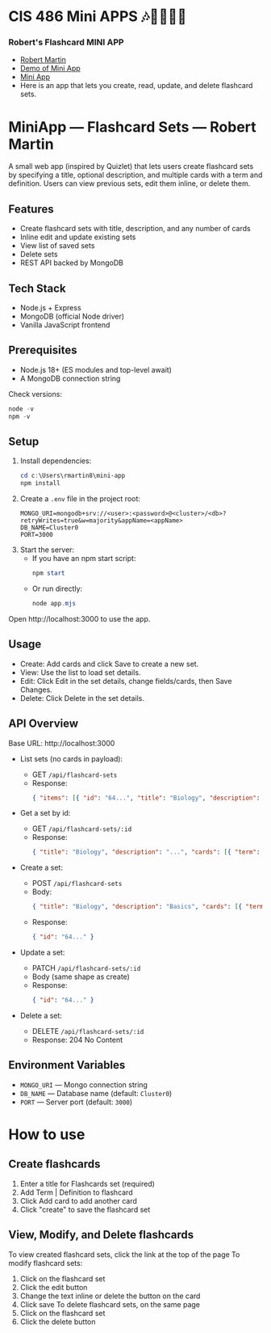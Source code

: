 # CIS 486 Mini APPS 🎶🎵📖🐳🐋

### Robert's Flashcard MINI APP
- [Robert Martin](https://github.com/RobCMYK)
- [Demo of Mini App](https://mini-app-eiw6.onrender.com)
- [Mini App](https://github.com/RobMartin04/mini-app)
- Here is an app that lets you create, read, update, and delete flashcard sets.

# MiniApp — Flashcard Sets — Robert Martin

A small web app (inspired by Quizlet) that lets users create flashcard sets by specifying a title, optional description, and multiple cards with a term and definition. Users can view previous sets, edit them inline, or delete them.

## Features
- Create flashcard sets with title, description, and any number of cards
- Inline edit and update existing sets
- View list of saved sets
- Delete sets
- REST API backed by MongoDB

## Tech Stack
- Node.js + Express
- MongoDB (official Node driver)
- Vanilla JavaScript frontend

## Prerequisites
- Node.js 18+ (ES modules and top-level await)
- A MongoDB connection string

Check versions:
```powershell
node -v
npm -v
```

## Setup
1. Install dependencies:
   ```powershell
   cd c:\Users\rmartin8\mini-app
   npm install
   ```
2. Create a `.env` file in the project root:
   ```env
   MONGO_URI=mongodb+srv://<user>:<password>@<cluster>/<db>?retryWrites=true&w=majority&appName=<appName>
   DB_NAME=Cluster0
   PORT=3000
   ```
3. Start the server:
   - If you have an npm start script:
     ```powershell
     npm start
     ```
   - Or run directly:
     ```powershell
     node app.mjs
     ```

Open http://localhost:3000 to use the app.

## Usage
- Create: Add cards and click Save to create a new set.
- View: Use the list to load set details.
- Edit: Click Edit in the set details, change fields/cards, then Save Changes.
- Delete: Click Delete in the set details.

## API Overview
Base URL: http://localhost:3000

- List sets (no cards in payload):
  - GET `/api/flashcard-sets`
  - Response:
    ```json
    { "items": [{ "id": "64...", "title": "Biology", "description": "...", "createdAt": "..." }], "total": 1 }
    ```

- Get a set by id:
  - GET `/api/flashcard-sets/:id`
  - Response:
    ```json
    { "title": "Biology", "description": "...", "cards": [{ "term": "Cell", "definition": "..." }] }
    ```

- Create a set:
  - POST `/api/flashcard-sets`
  - Body:
    ```json
    { "title": "Biology", "description": "Basics", "cards": [{ "term": "Cell", "definition": "Unit of life" }] }
    ```
  - Response:
    ```json
    { "id": "64..." }
    ```

- Update a set:
  - PATCH `/api/flashcard-sets/:id`
  - Body (same shape as create)
  - Response:
    ```json
    { "id": "64..." }
    ```

- Delete a set:
  - DELETE `/api/flashcard-sets/:id`
  - Response: 204 No Content

## Environment Variables
- `MONGO_URI` — Mongo connection string
- `DB_NAME` — Database name (default: `Cluster0`)
- `PORT` — Server port (default: `3000`)

# How to use
## Create flashcards
1. Enter a title for Flashcards set (required)
2. Add Term | Definition to flashcard
3. Click Add card to add another card
4. Click "create" to save the flashcard set
## View, Modify, and Delete flashcards
To view created flashcard sets, click the link at the top of the page
To modify flashcard sets:
1. Click on the flashcard set
2. Click the edit button
3. Change the text inline or delete the button on the card
4. Click save
To delete flashcard sets, on the same page
1. Click on the flashcard set
2. Click the delete button

